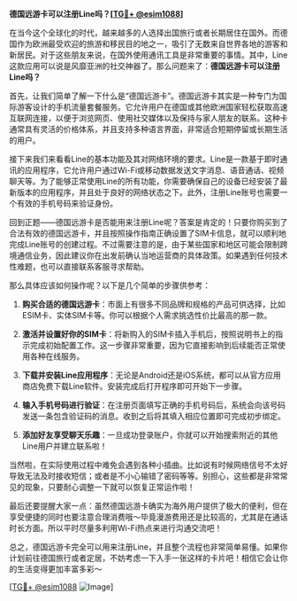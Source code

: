 **德国远游卡可以注册Line吗？[[TG💪+ @esim1088](https://t.me/s/esim1088)]**

在当今这个全球化的时代，越来越多的人选择出国旅行或者长期居住在国外。而德国作为欧洲最受欢迎的旅游和移民目的地之一，吸引了无数来自世界各地的游客和新居民。对于这些朋友来说，在国外使用通讯工具是非常重要的事情。其中，Line这款应用可以说是风靡亚洲的社交神器了。那么问题来了：**德国远游卡可以注册Line吗？**

首先，让我们简单了解一下什么是“德国远游卡”。德国远游卡其实是一种专门为国际游客设计的手机流量套餐服务。它允许用户在德国或其他欧洲国家轻松获取高速互联网连接，以便于浏览网页、使用社交媒体以及保持与家人朋友的联系。这种卡通常具有灵活的价格体系，并且支持多种语言界面，非常适合短期停留或长期生活的用户。

接下来我们来看看Line的基本功能及其对网络环境的要求。Line是一款基于即时通讯的应用程序，它允许用户通过Wi-Fi或移动数据发送文字消息、语音通话、视频聊天等。为了能够正常使用Line的所有功能，你需要确保自己的设备已经安装了最新版本的应用程序，并且处于良好的网络状态之下。此外，注册Line账号也需要一个有效的手机号码来验证身份。

回到正题——德国远游卡是否能用来注册Line呢？答案是肯定的！只要你购买到了合法有效的德国远游卡，并且按照操作指南正确设置了SIM卡信息，就可以顺利地完成Line账号的创建过程。不过需要注意的是，由于某些国家和地区可能会限制跨境通信业务，因此建议你在出发前确认当地运营商的具体政策。如果遇到任何技术性难题，也可以直接联系客服寻求帮助。

那么具体应该如何操作呢？以下是几个简单的步骤供参考：

1. **购买合适的德国远游卡**：市面上有很多不同品牌和规格的产品可供选择，比如ESIM卡、实体SIM卡等。你可以根据个人需求挑选性价比最高的那一款。
   
2. **激活并设置好你的SIM卡**：将新购入的SIM卡插入手机后，按照说明书上的指示完成初始配置工作。这一步骤非常重要，因为它直接影响到后续能否正常使用各种在线服务。

3. **下载并安装Line应用程序**：无论是Android还是iOS系统，都可以从官方应用商店免费下载Line软件。安装完成后打开程序即可开始下一步骤。

4. **输入手机号码进行验证**：在注册页面填写正确的手机号码后，系统会向该号码发送一条包含验证码的消息。收到之后将其填入相应位置即可完成初步绑定。

5. **添加好友享受聊天乐趣**：一旦成功登录账户，你就可以开始搜索附近的其他Line用户并建立联系啦！

当然啦，在实际使用过程中难免会遇到各种小插曲。比如说有时候网络信号不太好导致无法及时接收短信；或者是不小心输错了密码等等。别担心，这些都是非常常见的现象，只要耐心调整一下就可以恢复正常运作啦！

最后还要提醒大家一点：虽然德国远游卡确实为海外用户提供了极大的便利，但在享受便捷的同时也要注意合理消费哦～毕竟漫游费用还是比较高的，尤其是在通话时长方面。所以平时尽量多利用Wi-Fi热点来进行沟通交流吧！

总之，德国远游卡完全可以用来注册Line，并且整个流程也非常简单易懂。如果你计划前往德国旅行或者定居，不妨考虑一下入手一张这样的卡片吧！相信它会让你的生活变得更加丰富多彩～

[[TG💪+ @esim1088](https://t.me/s/esim1088) ![Image](https://i.postimg.cc/4NQfJmqS/Snipaste-2025-05-13-00-14-12.png)]